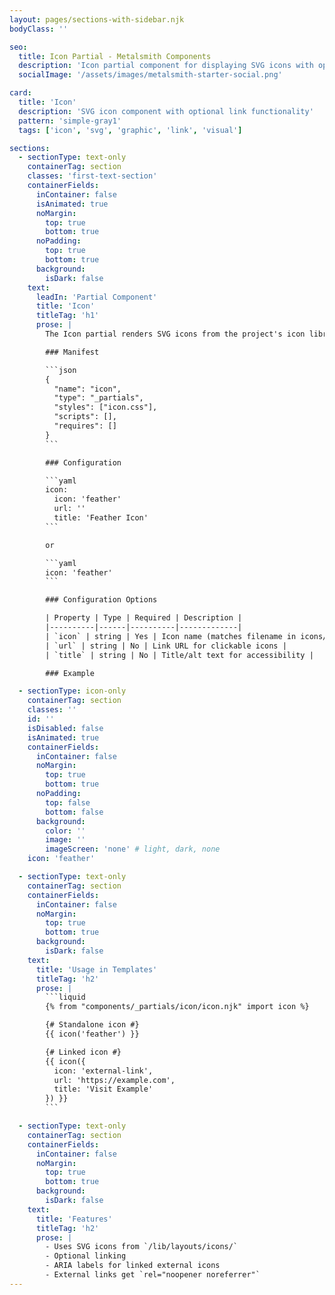 ```yaml
---
layout: pages/sections-with-sidebar.njk
bodyClass: ''

seo:
  title: Icon Partial - Metalsmith Components
  description: 'Icon partial component for displaying SVG icons with optional linking'
  socialImage: '/assets/images/metalsmith-starter-social.png'

card:
  title: 'Icon'
  description: 'SVG icon component with optional link functionality'
  pattern: 'simple-gray1'
  tags: ['icon', 'svg', 'graphic', 'link', 'visual']

sections:
  - sectionType: text-only
    containerTag: section
    classes: 'first-text-section'
    containerFields:
      inContainer: false
      isAnimated: true
      noMargin:
        top: true
        bottom: true
      noPadding:
        top: true
        bottom: true
      background:
        isDark: false
    text:
      leadIn: 'Partial Component'
      title: 'Icon'
      titleTag: 'h1'
      prose: |
        The Icon partial renders SVG icons from the project's icon library. Icons are mostly from https://feathericons.com/. Icons can be standalone or wrapped in links.

        ### Manifest

        ```json
        {
          "name": "icon",
          "type": "_partials",
          "styles": ["icon.css"],
          "scripts": [],
          "requires": []
        }
        ```

        ### Configuration

        ```yaml
        icon:
          icon: 'feather'
          url: ''
          title: 'Feather Icon'
        ```

        or

        ```yaml
        icon: 'feather'
        ```

        ### Configuration Options

        | Property | Type | Required | Description |
        |----------|------|----------|-------------|
        | `icon` | string | Yes | Icon name (matches filename in icons/) |
        | `url` | string | No | Link URL for clickable icons |
        | `title` | string | No | Title/alt text for accessibility |

        ### Example

  - sectionType: icon-only
    containerTag: section
    classes: ''
    id: ''
    isDisabled: false
    isAnimated: true
    containerFields:
      inContainer: false
      noMargin:
        top: true
        bottom: true
      noPadding:
        top: false
        bottom: false
      background:
        color: ''
        image: ''
        imageScreen: 'none' # light, dark, none
    icon: 'feather'

  - sectionType: text-only
    containerTag: section
    containerFields:
      inContainer: false
      noMargin:
        top: true
        bottom: true
      background:
        isDark: false
    text:
      title: 'Usage in Templates'
      titleTag: 'h2'
      prose: |
        ```liquid
        {% from "components/_partials/icon/icon.njk" import icon %}

        {# Standalone icon #}
        {{ icon('feather') }}

        {# Linked icon #}
        {{ icon({
          icon: 'external-link',
          url: 'https://example.com',
          title: 'Visit Example'
        }) }}
        ```

  - sectionType: text-only
    containerTag: section
    containerFields:
      inContainer: false
      noMargin:
        top: true
        bottom: true
      background:
        isDark: false
    text:
      title: 'Features'
      titleTag: 'h2'
      prose: |
        - Uses SVG icons from `/lib/layouts/icons/`
        - Optional linking
        - ARIA labels for linked external icons
        - External links get `rel="noopener noreferrer"`
---
```


